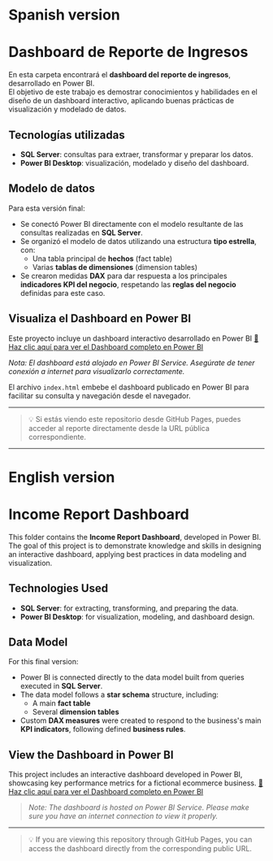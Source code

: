 # Spanish version
# Dashboard de Reporte de Ingresos

En esta carpeta encontrará el **dashboard del reporte de ingresos**, desarrollado en Power BI.  
El objetivo de este trabajo es demostrar conocimientos y habilidades en el diseño de un dashboard interactivo, aplicando buenas prácticas de visualización y modelado de datos.

## Tecnologías utilizadas

- **SQL Server**: consultas para extraer, transformar y preparar los datos.
- **Power BI Desktop**: visualización, modelado y diseño del dashboard.

## Modelo de datos

Para esta versión final:

- Se conectó Power BI directamente con el modelo resultante de las consultas realizadas en **SQL Server**.
- Se organizó el modelo de datos utilizando una estructura **tipo estrella**, con:
  - Una tabla principal de **hechos** (fact table)
  - Varias **tablas de dimensiones** (dimension tables)
- Se crearon medidas **DAX** para dar respuesta a los principales **indicadores KPI del negocio**, respetando las **reglas del negocio** definidas para este caso.

## Visualiza el Dashboard en Power BI

Este proyecto incluye un dashboard interactivo desarrollado en Power BI
[🔗 Haz clic aquí para ver el Dashboard completo en Power BI](https://app.powerbi.com/view?r=eyJrIjoiOTdlMDFmMzgtZjg0MC00OTgzLWI0MGMtMmNjZjUyZjMzZTM4IiwidCI6IjdmMThjZDE2LTgyZWYtNGVjMC04M2ZlLTJmMDBkYTUyNjAxOSIsImMiOjR9)

*Nota: El dashboard está alojado en Power BI Service. Asegúrate de tener conexión a internet para visualizarlo correctamente.*

El archivo `index.html` embebe el dashboard publicado en Power BI para facilitar su consulta y navegación desde el navegador.

---

> 💡 Si estás viendo este repositorio desde GitHub Pages, puedes acceder al reporte directamente desde la URL pública correspondiente.

---

# English version
# Income Report Dashboard

This folder contains the **Income Report Dashboard**, developed in Power BI.  
The goal of this project is to demonstrate knowledge and skills in designing an interactive dashboard, applying best practices in data modeling and visualization.

## Technologies Used

- **SQL Server**: for extracting, transforming, and preparing the data.
- **Power BI Desktop**: for visualization, modeling, and dashboard design.

## Data Model

For this final version:

- Power BI is connected directly to the data model built from queries executed in **SQL Server**.
- The data model follows a **star schema** structure, including:
  - A main **fact table**
  - Several **dimension tables**
- Custom **DAX measures** were created to respond to the business's main **KPI indicators**, following defined **business rules**.

## View the Dashboard in Power BI

This project includes an interactive dashboard developed in Power BI, showcasing key performance metrics for a fictional ecommerce business.
[🔗 Haz clic aquí para ver el Dashboard completo en Power BI](https://app.powerbi.com/view?r=eyJrIjoiOTdlMDFmMzgtZjg0MC00OTgzLWI0MGMtMmNjZjUyZjMzZTM4IiwidCI6IjdmMThjZDE2LTgyZWYtNGVjMC04M2ZlLTJmMDBkYTUyNjAxOSIsImMiOjR9)

> *Note: The dashboard is hosted on Power BI Service. Please make sure you have an internet connection to view it properly.*

---

> 💡 If you are viewing this repository through GitHub Pages, you can access the dashboard directly from the corresponding public URL.
